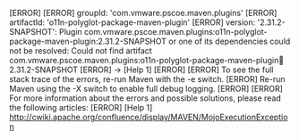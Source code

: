 [ERROR] 
[ERROR] groupId: 'com.vmware.pscoe.maven.plugins'
[ERROR] artifactId: 'o11n-polyglot-package-maven-plugin'
[ERROR] version: '2.31.2-SNAPSHOT': Plugin com.vmware.pscoe.maven.plugins:o11n-polyglot-package-maven-plugin:2.31.2-SNAPSHOT or one of its dependencies could not be resolved: Could not find artifact com.vmware.pscoe.maven.plugins:o11n-polyglot-package-maven-plugin:jar:2.31.2-SNAPSHOT
[ERROR] -> [Help 1]
[ERROR] 
[ERROR] To see the full stack trace of the errors, re-run Maven with the -e switch.
[ERROR] Re-run Maven using the -X switch to enable full debug logging.
[ERROR] 
[ERROR] For more information about the errors and possible solutions, please read the following articles:
[ERROR] [Help 1] http://cwiki.apache.org/confluence/display/MAVEN/MojoExecutionException
